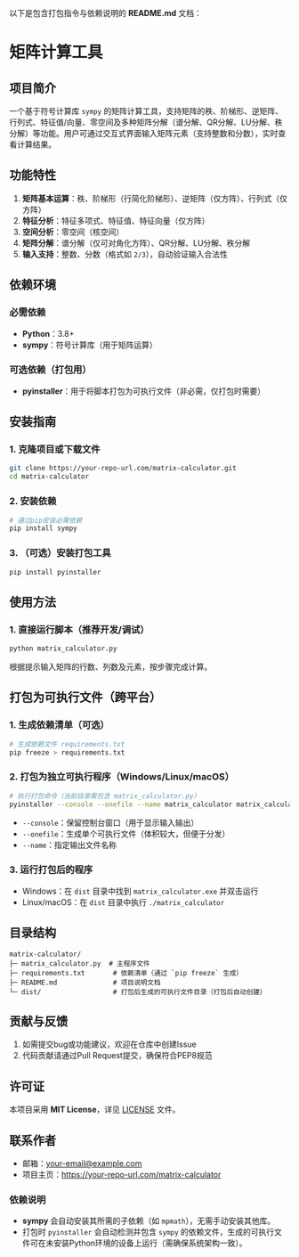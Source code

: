 以下是包含打包指令与依赖说明的 **README.md** 文档：

# 矩阵计算工具

## 项目简介

一个基于符号计算库 `sympy` 的矩阵计算工具，支持矩阵的秩、阶梯形、逆矩阵、行列式、特征值/向量、零空间及多种矩阵分解（谱分解、QR分解、LU分解、秩分解）等功能。用户可通过交互式界面输入矩阵元素（支持整数和分数），实时查看计算结果。

## 功能特性

1. **矩阵基本运算**：秩、阶梯形（行简化阶梯形）、逆矩阵（仅方阵）、行列式（仅方阵）
2. **特征分析**：特征多项式、特征值、特征向量（仅方阵）
3. **空间分析**：零空间（核空间）
4. **矩阵分解**：谱分解（仅可对角化方阵）、QR分解、LU分解、秩分解
5. **输入支持**：整数、分数（格式如 `2/3`），自动验证输入合法性

## 依赖环境

### 必需依赖

- **Python**：3.8+
- **sympy**：符号计算库（用于矩阵运算）

### 可选依赖（打包用）

- **pyinstaller**：用于将脚本打包为可执行文件（非必需，仅打包时需要）

## 安装指南

### 1. 克隆项目或下载文件

```bash
git clone https://your-repo-url.com/matrix-calculator.git
cd matrix-calculator
```

### 2. 安装依赖

```bash
# 通过pip安装必需依赖
pip install sympy
```

### 3. （可选）安装打包工具

```bash
pip install pyinstaller
```

## 使用方法

### 1. 直接运行脚本（推荐开发/调试）

```bash
python matrix_calculator.py
```

根据提示输入矩阵的行数、列数及元素，按步骤完成计算。

## 打包为可执行文件（跨平台）

### 1. 生成依赖清单（可选）

```bash
# 生成依赖文件 requirements.txt
pip freeze > requirements.txt
```

### 2. 打包为独立可执行程序（Windows/Linux/macOS）

```bash
# 执行打包命令（当前目录需包含 matrix_calculator.py）
pyinstaller --console --onefile --name matrix_calculator matrix_calculator.py
```

- `--console`：保留控制台窗口（用于显示输入输出）
- `--onefile`：生成单个可执行文件（体积较大，但便于分发）
- `--name`：指定输出文件名称

### 3. 运行打包后的程序

- Windows：在 `dist` 目录中找到 `matrix_calculator.exe` 并双击运行
- Linux/macOS：在 `dist` 目录中执行 `./matrix_calculator`

## 目录结构

```
matrix-calculator/
├─ matrix_calculator.py  # 主程序文件
├─ requirements.txt       # 依赖清单（通过 `pip freeze` 生成）
├─ README.md              # 项目说明文档
└─ dist/                  # 打包后生成的可执行文件目录（打包后自动创建）
```

## 贡献与反馈

1. 如需提交bug或功能建议，欢迎在仓库中创建Issue
2. 代码贡献请通过Pull Request提交，确保符合PEP8规范

## 许可证

本项目采用 **MIT License**，详见 [LICENSE](LICENSE) 文件。

## 联系作者

- 邮箱：your-email@example.com
- 项目主页：https://your-repo-url.com/matrix-calculator

### 依赖说明

- **sympy** 会自动安装其所需的子依赖（如 `mpmath`），无需手动安装其他库。
- 打包时 `pyinstaller` 会自动检测并包含 `sympy` 的依赖文件，生成的可执行文件可在未安装Python环境的设备上运行（需确保系统架构一致）。
